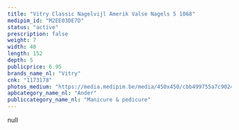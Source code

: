 ```yaml
---
title: "Vitry Classic Nagelvijl Amerik Valse Nagels 5 1068"
medipim_id: "M2EE03DE7D"
status: "active"
prescription: false
weight: 7
width: 40
length: 152
depth: 5
publicprice: 6.95
brands_name_nl: "Vitry"
cnk: "1173178"
photos_medium: "https://media.medipim.be/media/450x450/cbb499755a7c90245cc4030acb249276.jpg"
apbcategory_name_nl: "Ander"
publiccategory_name_nl: "Manicure & pedicure"
---
```

null
